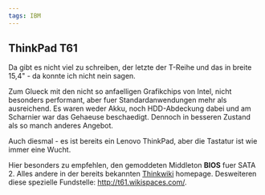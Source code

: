 ```yaml
--- 
tags: IBM
---
```

## ThinkPad T61
Da gibt es nicht viel zu schreiben, der letzte der T-Reihe und das in breite 15,4" - da konnte ich nicht nein sagen.

Zum Glueck mit den nicht so anfaelligen Grafikchips von Intel, nicht besonders performant, aber fuer Standardanwendungen mehr als ausreichend. Es waren weder Akku, noch HDD-Abdeckung dabei und am Scharnier war das Gehaeuse beschaedigt. Dennoch in besseren Zustand als so manch anderes Angebot.

Auch diesmal - es ist bereits ein Lenovo ThinkPad, aber die Tastatur ist wie immer eine Wucht.

Hier besonders zu empfehlen, den gemoddeten Middleton **BIOS** fuer SATA 2. Alles andere in der bereits bekannten [Thinkwiki](http://www.thinkwiki.de/T61) homepage. Desweiteren diese spezielle Fundstelle: <http://t61.wikispaces.com/>. 
